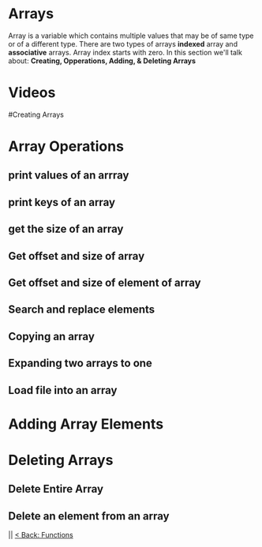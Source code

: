 # Arrays
Array is a variable which contains multiple values that may be of same type or of a different type. There are two types of arrays **indexed** array and **associative** arrays. Array index starts with zero. In this section we'll talk about: **Creating, Opperations, Adding, & Deleting Arrays**

# Videos


#Creating Arrays

# Array Operations

## print values of an arrray
## print keys  of an array
## get the size of an array

## Get offset and size of array
## Get offset and size of element of array
## Search and replace elements
## Copying an array
## Expanding two arrays to one
## Load file into an array 


# Adding Array Elements

# Deleting Arrays

## Delete Entire Array

## Delete an element from an array


|| [< Back: Functions](https://sxcdennis.github.io/basic-shell-scripting/Functions "Functions")
